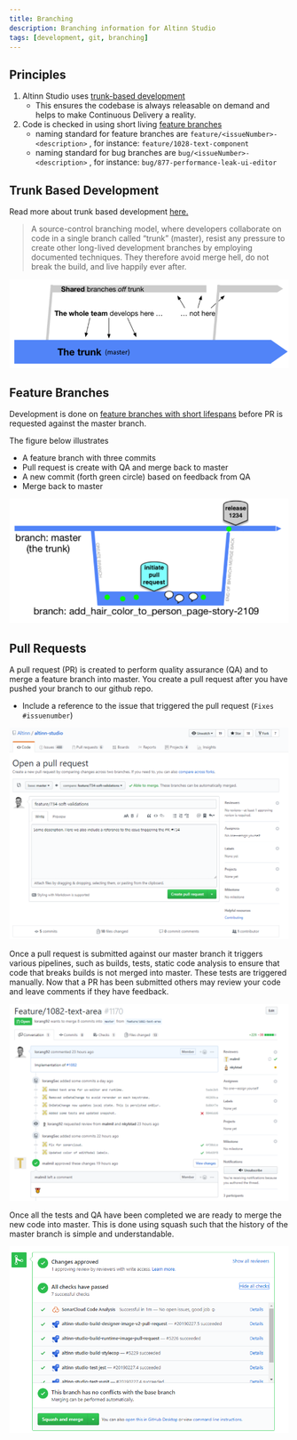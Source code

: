 ```yaml
---
title: Branching
description: Branching information for Altinn Studio
tags: [development, git, branching]
---
```


## Principles

1. Altinn Studio uses [trunk-based development](##Trunk-Based-Development)
    - This ensures the codebase is always releasable on demand and helps to make Continuous Delivery a reality.
2. Code is checked in using short living [feature branches](##Feature-Branches)
    - naming standard for feature branches are `feature/<issueNumber>-<description>` , for instance: `feature/1028-text-component`
    - naming standard for bug branches are `bug/<issueNumber>-<description>` , for instance: `bug/877-performance-leak-ui-editor`

## Trunk Based Development

Read more about trunk based development [here.](https://trunkbaseddevelopment.com/)

> A source-control branching model, where developers collaborate on code in a single branch called “trunk” (master), resist any pressure to create other long-lived development branches by employing documented techniques.
> They therefore avoid merge hell, do not break the build, and live happily ever after.

![Trunk-Based-Development](trunk-based.png "Trunk based development")

## Feature Branches

Development is done on [feature branches with short lifespans](https://trunkbaseddevelopment.com/short-lived-feature-branches/) before PR is requested against the master branch.

The figure below illustrates

- A feature branch with three commits
- Pull request is create with QA and merge back to master
- A new commit (forth green circle) based on feedback from QA
- Merge back to master

![Feature-Branches](feature-branches.png "Feature branches")

## Pull Requests

A pull request (PR) is created to perform quality assurance (QA) and to merge a feature branch into master.
You create a pull request after you have pushed your branch to our github repo.

- Include a reference to the issue that triggered the pull request (`Fixes #issuenumber`)

![Create-Pull-Request](create-pull-request.PNG "Create a pull request")

Once a pull request is submitted against our master branch it triggers various pipelines, such as builds, tests, static code analysis to ensure that code that breaks builds is not merged into master. These tests are triggered manually.
Now that a PR has been submitted others may review your code and leave comments if they have feedback.

![Pull-Request](pullrequest.PNG "Pull request")

Once all the tests and QA have been completed we are ready to merge the new code into master.
This is done using squash such that the history of the master branch is simple and understandable.

![Pull-request-squash](pull-request-squash.PNG "Merge pull request into master")